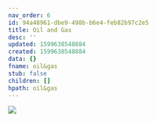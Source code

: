 ```yaml
---
nav_order: 6
id: 94a48961-dbe9-498b-b6e4-feb82b97c2e5
title: Oil and Gas
desc: ''
updated: 1599638548884
created: 1599638548884
data: {}
fname: oil&gas
stub: false
children: []
hpath: oil&gas
---
```

![](/assets/images/2020-09-10-18-37-57.png)
